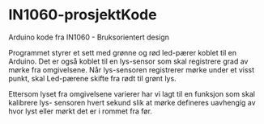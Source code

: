 # IN1060-prosjektKode
Arduino kode fra IN1060 - Bruksorientert design

Programmet styrer et sett med grønne og rød led-pærer koblet til en Arduino. Det er også koblet til en lys-sensor som skal registrere grad av mørke fra omgivelsene. Når lys-sensoren registrerer mørke under et visst punkt, skal Led-pærene skifte fra rødt til grønt lys.

Ettersom lyset fra omgivelsene varierer har vi lagt til en funksjon som skal kalibrere lys- sensoren hvert sekund slik at mørke defineres uavhengig av hvor lyst eller mørkt det er i rommet fra før.

